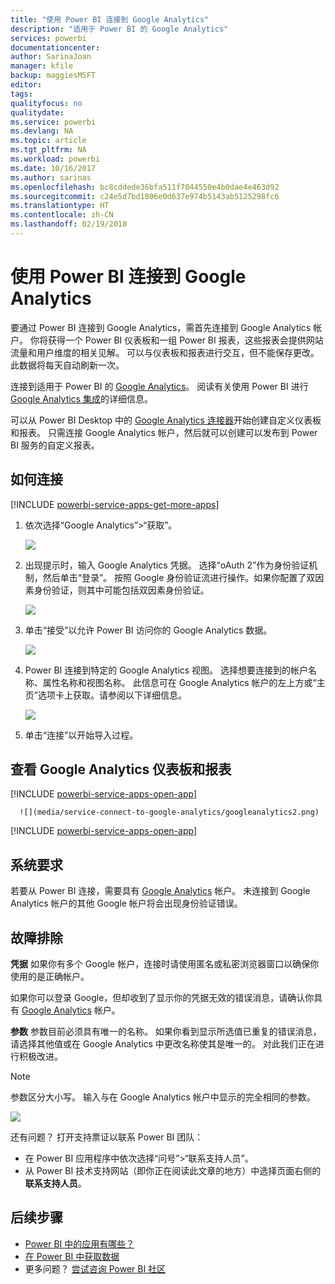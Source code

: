 ```yaml
---
title: "使用 Power BI 连接到 Google Analytics"
description: "适用于 Power BI 的 Google Analytics"
services: powerbi
documentationcenter: 
author: SarinaJoan
manager: kfile
backup: maggiesMSFT
editor: 
tags: 
qualityfocus: no
qualitydate: 
ms.service: powerbi
ms.devlang: NA
ms.topic: article
ms.tgt_pltfrm: NA
ms.workload: powerbi
ms.date: 10/16/2017
ms.author: sarinas
ms.openlocfilehash: bc8cddede36bfa511f7044550e4b0dae4e463d92
ms.sourcegitcommit: c24e5d7bd1806e0d637e974b5143ab5125298fc6
ms.translationtype: HT
ms.contentlocale: zh-CN
ms.lasthandoff: 02/19/2018
---
```

# <a name="connect-to-google-analytics-with-power-bi"></a>使用 Power BI 连接到 Google Analytics
要通过 Power BI 连接到 Google Analytics，需首先连接到 Google Analytics 帐户。 你将获得一个 Power BI 仪表板和一组 Power BI 报表，这些报表会提供网站流量和用户维度的相关见解。 可以与仪表板和报表进行交互，但不能保存更改。 此数据将每天自动刷新一次。

连接到适用于 Power BI 的 [Google Analytics](https://app.powerbi.com/getdata/services/google-analytics)。 阅读有关使用 Power BI 进行 [Google Analytics 集成](https://powerbi.microsoft.com/integrations/google-analytics)的详细信息。

可以从 Power BI Desktop 中的 [Google Analytics 连接器](service-google-analytics-connector.md)开始创建自定义仪表板和报表。 只需连接 Google Analytics 帐户，然后就可以创建可以发布到 Power BI 服务的自定义报表。

## <a name="how-to-connect"></a>如何连接
[!INCLUDE [powerbi-service-apps-get-more-apps](./includes/powerbi-service-apps-get-more-apps.md)]

1. 依次选择“Google Analytics”\>“获取”。
   
   ![](media/service-connect-to-google-analytics/ga.png)
2. 出现提示时，输入 Google Analytics 凭据。 选择“oAuth 2”作为身份验证机制，然后单击“登录”。 按照 Google 身份验证流进行操作。如果你配置了双因素身份验证，则其中可能包括双因素身份验证。
   
   ![](media/service-connect-to-google-analytics/creds.png)
3. 单击“接受”以允许 Power BI 访问你的 Google Analytics 数据。
   
   ![](media/service-connect-to-google-analytics/googleanalytics.png)
4. Power BI 连接到特定的 Google Analytics 视图。 选择想要连接到的帐户名称、属性名称和视图名称。 此信息可在 Google Analytics 帐户的左上方或“主页”选项卡上获取。请参阅以下详细信息。 
   
   ![](media/service-connect-to-google-analytics/params2.png)
5. 单击“连接”以开始导入过程。 

## <a name="view-the-google-analytics-dashboard-and-reports"></a>查看 Google Analytics 仪表板和报表
[!INCLUDE [powerbi-service-apps-open-app](./includes/powerbi-service-apps-open-app.md)]

      ![](media/service-connect-to-google-analytics/googleanalytics2.png)

[!INCLUDE [powerbi-service-apps-open-app](./includes/powerbi-service-apps-what-now.md)]

## <a name="system-requirements"></a>系统要求
若要从 Power BI 连接，需要具有 [Google Analytics](https://www.google.com/analytics/) 帐户。 未连接到 Google Analytics 帐户的其他 Google 帐户将会出现身份验证错误。

## <a name="troubleshooting"></a>故障排除
**凭据** 如果你有多个 Google 帐户，连接时请使用匿名或私密浏览器窗口以确保你使用的是正确帐户。

如果你可以登录 Google，但却收到了显示你的凭据无效的错误消息，请确认你具有 [Google Analytics](https://www.google.com/analytics/) 帐户。

**参数** 参数目前必须具有唯一的名称。 如果你看到显示所选值已重复的错误消息，请选择其他值或在 Google Analytics 中更改名称使其是唯一的。 对此我们正在进行积极改进。

>[!NOTE]
>参数区分大小写。 输入与在 Google Analytics 帐户中显示的完全相同的参数。

![](media/service-connect-to-google-analytics/pbi_googleanalytics1.png)

还有问题？ 打开支持票证以联系 Power BI 团队：

* 在 Power BI 应用程序中依次选择“问号”\>“联系支持人员”。
* 从 Power BI 技术支持网站（即你正在阅读此文章的地方）中选择页面右侧的**联系支持人员**。

## <a name="next-steps"></a>后续步骤
* [Power BI 中的应用有哪些？](service-install-use-apps.md)
* [在 Power BI 中获取数据](service-get-data.md)
* 更多问题？ [尝试咨询 Power BI 社区](http://community.powerbi.com/)

